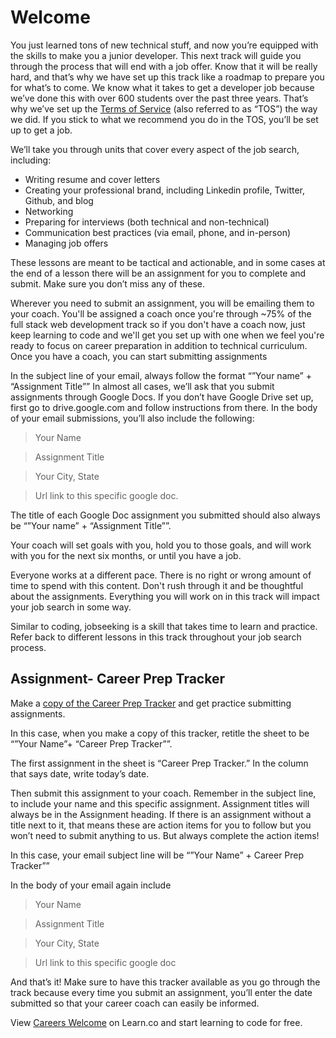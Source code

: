 # Welcome

You just learned tons of new technical stuff, and now you’re equipped with the skills to make you a junior developer. This next track will guide you through the process that will end with a job offer. Know that it will be really hard, and that’s why we have set up this track like a roadmap to prepare you for what’s to come. We know what it takes to get a developer job because we’ve done this with over 600 students over the past three years. That’s why we’ve set up the [Terms of Service](https://learn.co/tos) (also referred to as “TOS”) the way we did. If you stick to what we recommend you do in the TOS, you’ll be set up to get a job. 

We’ll take you through units that cover every aspect of the job search, including:

- Writing resume and cover letters
- Creating your professional brand, including Linkedin profile, Twitter, Github, and blog
- Networking
- Preparing for interviews (both technical and non-technical)
- Communication best practices (via email, phone, and in-person)
- Managing job offers

These lessons are meant to be tactical and actionable, and in some cases at the end of a lesson there will be an assignment for you to complete and submit. Make sure you don’t miss any of these.

Wherever you need to submit an assignment, you will be emailing them to your coach. You'll be assigned a coach once you're through ~75% of the full stack web development track so if you don't have a coach now, just keep learning to code and we'll get you set up with one when we feel you're ready to focus on career preparation in addition to technical curriculum. Once you have a coach, you can start submitting assignments


In the subject line of your email, always follow the format “”Your name” + “Assignment Title”” In almost all cases, we’ll ask that you submit assignments through Google Docs. If you don’t have Google Drive set up, first go to drive.google.com and follow instructions from there. In the body of your email submissions, you’ll also include the following:

>Your Name

>Assignment Title

>Your City, State

>Url link to this specific google doc. 

The title of each Google Doc assignment you submitted should also always be “”Your name” + “Assignment Title””.  

Your coach will set goals with you, hold you to those goals, and will work with you for the next six months, or until you have a job. 

Everyone works at a different pace. There is no right or wrong amount of time to spend with this content. Don't rush through it and be thoughtful about the assignments. Everything you will work on in this track will impact your job search in some way. 

Similar to coding, jobseeking is a skill that takes time to learn and practice. Refer back to different lessons in this track throughout your job search process. 

## Assignment- Career Prep Tracker

Make a [copy of the Career Prep Tracker](https://docs.google.com/spreadsheets/d/1dO4Dm99qatU1elAAvpeQ9ZMBElP8Zih6eo-h2z4mD3s/edit#gid=0) and get practice submitting assignments. 

In this case, when you make a copy of this tracker, retitle the sheet to be “”Your Name”+ “Career Prep Tracker””. 

The first assignment in the sheet is “Career Prep Tracker.” In the column that says date, write today’s date. 

Then submit this assignment to your coach. Remember in the subject line, to include your name and this specific assignment. Assignment titles will always be in the Assignment heading. If there is an assignment without a title next to it, that means these are action items for you to follow but you won’t need to submit anything to us. But always complete the action items!

In this case, your email subject line will be “”Your Name” + Career Prep Tracker””

In the body of your email again include 
>Your Name

>Assignment Title

>Your City, State

>Url link to this specific google doc 


And that’s it! Make sure to have this tracker available as you go through the track because every time you submit an assignment, you’ll enter the date submitted so that your career coach can easily be informed. 


<p data-visibility='hidden'>View <a href='https://learn.co/lessons/careers-welcome'>Careers Welcome</a> on Learn.co and start learning to code for free.</p>
